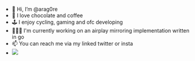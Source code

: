 - 👋 Hi, I’m @arag0re
- 🍫 I love chocolate and coffee 
- 🕹️ I enjoy cycling, gaming and ofc developing
- 👨🏼‍💻 I'm currently working on an airplay mirroring implementation written in go
- 📫 You can reach me via my linked twitter or insta 
- ![](https://komarev.com/ghpvc/?username=arag0re)
<!---
arag0re/arag0re is a ✨ special ✨ repository because its `README.md` (this file) appears on your GitHub profile.
You can click the Preview link to take a look at your changes.
--->
